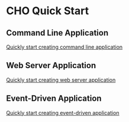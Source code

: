 # CHO Quick Start

## Command Line Application

[Quickly start creating command line application](../guide/cmd-01-quick-start.md)

## Web Server Application

[Quickly start creating web server application](../guide/web-quick-start.md)

## Event-Driven Application

[Quickly start creating event-driven application](../guide/event-driven-01-quick-start.md)